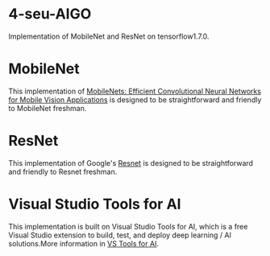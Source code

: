 # 4-seu-AIGO
Implementation of MobileNet and ResNet on tensorflow1.7.0. 

# MobileNet
This implementation of [MobileNets: Efficient Convolutional Neural Networks for Mobile Vision Applications](https://arxiv.org/abs/1704.04861) is designed to be straightforward and friendly to MobileNet freshman. 
# ResNet
This implementation of Google's [Resnet](http://arxiv.org/abs/1512.03385) is designed to be straightforward and friendly to Resnet freshman. 

# Visual Studio Tools for AI 
This implementation is built on Visual Studio Tools for AI, which is a free Visual Studio extension to build, test, and deploy deep learning / AI solutions.More information in [VS Tools for AI](https://github.com/Microsoft/vs-tools-for-ai).
